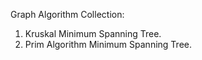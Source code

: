 Graph Algorithm Collection:

1. Kruskal Minimum Spanning Tree.
1. Prim Algorithm Minimum Spanning Tree.
